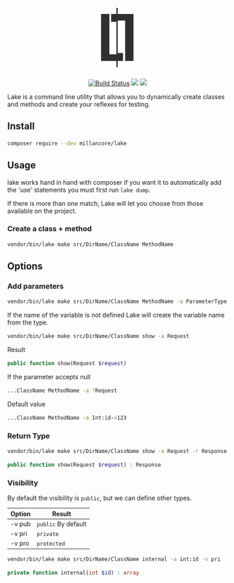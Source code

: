 <p align="center"><img src="https://raw.githubusercontent.com/millancore/lake/master/logo.jpg"></p>

<p align="center">
<a href="https://travis-ci.org/millancore/lake?branch=master"><img src="https://travis-ci.org/millancore/lake.svg?branch=master" alt="Build Status"></a>
<a href="https://codeclimate.com/github/millancore/lake/maintainability"><img src="https://api.codeclimate.com/v1/badges/802c342410008cbd8c08/maintainability" /></a>
<a href="https://codeclimate.com/github/millancore/lake/test_coverage"><img src="https://api.codeclimate.com/v1/badges/802c342410008cbd8c08/test_coverage" /></a>
</p>

Lake is a command line utility that allows you to dynamically create classes and methods and create your reflexes for testing.


## Install 
```bash
composer require --dev millancore/lake
```

## Usage

lake works hand in hand with composer if you want it to automatically add the 'use' statements you must first run `lake dump`.

If there is more than one match, Lake will let you choose from those available on the project.


### Create a class + method

```bash
vendor/bin/lake make src/DirName/ClassName MethodName 
```

## Options

### Add parameters

```bash
vendor/bin/lake make src/DirName/ClassName MethodName -a ParameterType:varName
```
If the name of the variable is not defined Lake will create the variable name from the type.

```bash
vendor/bin/lake make src/DirName/ClassName show -a Request
```
Result
```php
public function show(Request $request) 
```

If the parameter accepts null

```bash
...ClassName MethodName -a ?Request
```
Default value 

```bash
...ClassName MethodName -a Int:id->123
```

### Return Type

```bash
vendor/bin/lake make src/DirName/ClassName show -a Request -r Response
```
```php
public function show(Request $request) : Response
```

### Visibility

By default the visibility is `public`, but we can define other types.

Option | Result
------ | -------
-v pub | `public` By default
-v pri | `private`
-v pro | `protected`

```bash
vendor/bin/lake make src/DirName/ClassName internal -a int:id -v pri
```

```php
private function internal(int $id) : array
```

